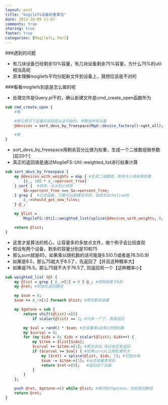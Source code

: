 ```yaml
---
layout: post
title: "mogilefs设备权重算法"
date: 2012-10-09 11:07
comments: true
sharing: true
footer: true
categories: [Mogilefs, Perl]
---
```


###遇到的问题
+ 有几块设备已经剩余10%容量，有几块设备剩余75%容量，为什么75%的util相当高呢
+ 原本理解mogilefs平均分配新文件到设备上，猜想应该是不对的

###看看mogilefs到底是怎么做的呢
+ 处理文件是Query.pl干的，确认新建文件是cmd_create_open函数所为

```perl
sub cmd_create_open {
    #略

    #默认情况下设备的选择是从这开始的，参数是所有设备
    @devices = sort_devs_by_freespace(Mgd::device_factory()->get_all); 

    #略
}
```

+ sort_devs_by_freespace用剩余百分比做为权重，生成一个二维数组做参数[前20个]
+ 真正的返回值是通过MogileFS::Util::weighted_list进行权重计算

```perl
sub sort_devs_by_freespace {
    my @devices_with_weights = map { #生成二维数组，剩余大小用来做权重
        [$_, 100 * $_->percent_free]
    } sort {  #排序，从大到小排序
        $b->percent_free <=> $a->percent_free;
    } grep {  #过滤设备，只要可以新建文件的，就是状态为alive的
        $_->should_get_new_files;
    } @_;

    my @list =
        MogileFS::Util::weighted_list(splice(@devices_with_weights, 0, 20));

    return @list;
}
```

+ 这里才是算法的核心，让容量多的多放点文件，做个例子会比较直观
+ 假设有两个设备，剩余的容量分别是10和75
+ 那么sum就是85，如果乘以随机数的话可能是8.5(0.1)或者是76.5(0.9)
+ 如果是8.5，那么75就大于8.5了，先返回了【并且这种概率大】
+ 如果是76.5，那么75就不大于76.5了, 则返回另一个【这种概率小】

```perl
sub weighted_list (@) {
    my @list = grep { $_->[1] > 0 } @_; #排除掉等于0的 
    my @ret; #初始化返回数组

    my $sum = 0;
    $sum += $_->[1] foreach @list; #累加剩余容量

    my $getone = sub {
        return shift(@list)->[0]
            if scalar(@list) == 1; #只有一个了，直接返回

        my $val = rand() * $sum; #总容量乘以0到1的随机数
        my $curval = 0;
        for (my $idx = 0; $idx < scalar(@list); $idx++) {
            my $item = $list[$idx];
            $curval += $item->[1]; #累加进去,保证肯定有返回
            if ($curval >= $val) { #如果curval比随机乘积大
                my ($ret) = splice(@list, $idx, 1); #切割出来
                $sum -= $item->[1]; #从总容量里减去
                return $ret->[0];   #返回这个设备
            }   
        }   
    };  

    push @ret, $getone->() while @list; #循环执行getone，加到返回数组
    return @ret;
}
```
